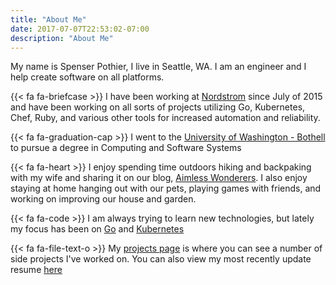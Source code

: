 ```yaml
---
title: "About Me"
date: 2017-07-07T22:53:02-07:00
description: "About Me"
---
```


My name is Spenser Pothier, I live in Seattle, WA. I am an engineer and I help create software on all platforms. 

{{< fa fa-briefcase >}} I have been working at [Nordstrom](https://nordstrom.com) since July of 2015 and have been working on all sorts of projects utilizing Go, Kubernetes, Chef, Ruby, and various other tools for increased automation and reliability.

{{< fa fa-graduation-cap >}} I went to the [University of Washington - Bothell](http://uwb.edu/css) to pursue a degree in Computing and Software Systems

{{< fa fa-heart >}} I enjoy spending time outdoors hiking and backpaking with my wife and sharing it on our blog, [Aimless Wonderers](http://www.aimlesswonderers.com). I also enjoy staying at home hanging out with our pets, playing games with friends, and working on improving our house and garden.

{{< fa fa-code >}} I am always trying to learn new technologies, but lately my focus has been on [Go](https://golang.org) and [Kubernetes](https://kubernetes.io)

{{< fa fa-file-text-o >}} My [projects page](/project/) is where you can see a number of side projects I've worked on. You can also view my most recently update resume [here](/spenser_resume_latest.pdf)
